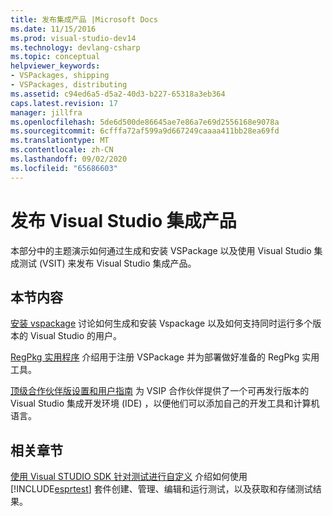 ```yaml
---
title: 发布集成产品 |Microsoft Docs
ms.date: 11/15/2016
ms.prod: visual-studio-dev14
ms.technology: devlang-csharp
ms.topic: conceptual
helpviewer_keywords:
- VSPackages, shipping
- VSPackages, distributing
ms.assetid: c94ed6a5-d5a2-40d3-b227-65318a3eb364
caps.latest.revision: 17
manager: jillfra
ms.openlocfilehash: 5de6d500de86645ae7e86a7e69d2556168e9078a
ms.sourcegitcommit: 6cfffa72af599a9d667249caaaa411bb28ea69fd
ms.translationtype: MT
ms.contentlocale: zh-CN
ms.lasthandoff: 09/02/2020
ms.locfileid: "65686603"
---
```

# <a name="releasing-a-visual-studio-integration-product"></a>发布 Visual Studio 集成产品
本部分中的主题演示如何通过生成和安装 VSPackage 以及使用 Visual Studio 集成测试 (VSIT) 来发布 Visual Studio 集成产品。

## <a name="in-this-section"></a>本节内容
 [安装 vspackage](../misc/installing-vspackages.md) 讨论如何生成和安装 Vspackage 以及如何支持同时运行多个版本的 Visual Studio 的用户。

 [RegPkg 实用程序](../extensibility/internals/regpkg-utility.md) 介绍用于注册 VSPackage 并为部署做好准备的 RegPkg 实用工具。

 [顶级合作伙伴版设置和用户指南](https://msdn.microsoft.com/8ee4dad7-95d3-4f2d-a8d4-3ba9a80ecae2) 为 VSIP 合作伙伴提供了一个可再发行版本的 Visual Studio 集成开发环境 (IDE) ，以便他们可以添加自己的开发工具和计算机语言。

## <a name="related-sections"></a>相关章节
 [使用 Visual STUDIO SDK 针对测试进行自定义](https://msdn.microsoft.com/9cf7a840-dd66-4b00-90f7-e00e40370a69) 介绍如何使用 [!INCLUDE[esprtest](../includes/esprtest-md.md)] 套件创建、管理、编辑和运行测试，以及获取和存储测试结果。